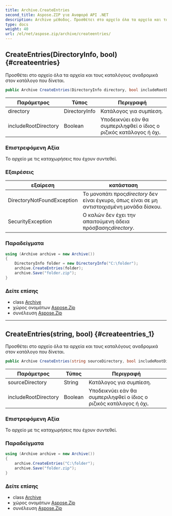 ```yaml
---
title: Archive.CreateEntries
second_title: Aspose.ZIP για Αναφορά API .NET
description: Archive μέθοδος. Προσθέτει στο αρχείο όλα τα αρχεία και τους καταλόγους αναδρομικά στον κατάλογο που δίνεται.
type: docs
weight: 40
url: /el/net/aspose.zip/archive/createentries/
---
```

## CreateEntries(DirectoryInfo, bool) {#createentries}

Προσθέτει στο αρχείο όλα τα αρχεία και τους καταλόγους αναδρομικά στον κατάλογο που δίνεται.

```csharp
public Archive CreateEntries(DirectoryInfo directory, bool includeRootDirectory = true)
```

| Παράμετρος | Τύπος | Περιγραφή |
| --- | --- | --- |
| directory | DirectoryInfo | Κατάλογος για συμπίεση. |
| includeRootDirectory | Boolean | Υποδεικνύει εάν θα συμπεριληφθεί ο ίδιος ο ριζικός κατάλογος ή όχι. |

### Επιστρεφόμενη Αξία

Το αρχείο με τις καταχωρήσεις που έχουν συντεθεί.

### Εξαιρέσεις

| εξαίρεση | κατάσταση |
| --- | --- |
| DirectoryNotFoundException | Το μονοπάτι προς*directory* δεν είναι έγκυρο, όπως είναι σε μη αντιστοιχισμένη μονάδα δίσκου. |
| SecurityException | Ο καλών δεν έχει την απαιτούμενη άδεια πρόσβασης*directory*. |

### Παραδείγματα

```csharp
using (Archive archive = new Archive())
{
    DirectoryInfo folder = new DirectoryInfo("C:\folder");
    archive.CreateEntries(folder);
    archive.Save("folder.zip");
}
```

### Δείτε επίσης

* class [Archive](../)
* χώρος ονομάτων [Aspose.Zip](../../archive/)
* συνέλευση [Aspose.Zip](../../../)

---

## CreateEntries(string, bool) {#createentries_1}

Προσθέτει στο αρχείο όλα τα αρχεία και τους καταλόγους αναδρομικά στον κατάλογο που δίνεται.

```csharp
public Archive CreateEntries(string sourceDirectory, bool includeRootDirectory = true)
```

| Παράμετρος | Τύπος | Περιγραφή |
| --- | --- | --- |
| sourceDirectory | String | Κατάλογος για συμπίεση. |
| includeRootDirectory | Boolean | Υποδεικνύει εάν θα συμπεριληφθεί ο ίδιος ο ριζικός κατάλογος ή όχι. |

### Επιστρεφόμενη Αξία

Το αρχείο με τις καταχωρήσεις που έχουν συντεθεί.

### Παραδείγματα

```csharp
using (Archive archive = new Archive())
{
    archive.CreateEntries("C:\folder");
    archive.Save("folder.zip");
}
```

### Δείτε επίσης

* class [Archive](../)
* χώρος ονομάτων [Aspose.Zip](../../archive/)
* συνέλευση [Aspose.Zip](../../../)


